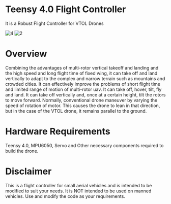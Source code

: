 # Teensy 4.0 Flight Controller
It is a Robust Flight Controller for VTOL Drones

![4](https://user-images.githubusercontent.com/115136311/204571981-fc4fd68e-1337-4dd3-a15b-e4efd0dc133f.png)
![2](https://user-images.githubusercontent.com/115136311/204572116-bc0ffb2e-0400-4b24-b36e-78e826e91756.png)

# Overview
Combining the advantages of multi-rotor vertical takeoff and landing and the high speed and long flight time of fixed wing, it can take off and land vertically to adapt to the complex and narrow terrain such as mountains and crowded cities. It can effectively improve the problems of short flight time and limited range of motion of multi-rotor uav. It can take off, hover, tilt, fly and land. It can take off vertically and, once at a certain height, tilt the rotors to move forward. Normally, conventional drone maneuver by varying the speed of rotation of motor. This causes the drone to lean in that direction, but in the case of the VTOL drone, it remains parallel to the ground.

# Hardware Requirements
Teensy 4.0, MPU6050, Servo and Other necessary components required to build the drone.

# Disclaimer
This is a flight controller for small aerial vehicles and is intended to be modified to suit your needs. It is NOT intended to be used on manned vehicles. Use and modify the code as your requirements.
